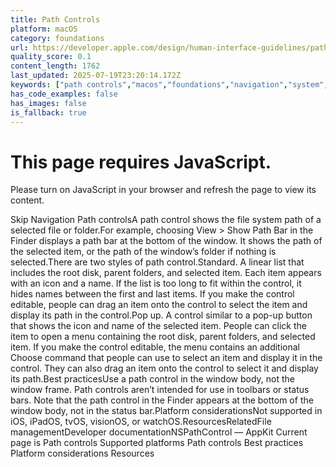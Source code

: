 ```yaml
---
title: Path Controls
platform: macOS
category: foundations
url: https://developer.apple.com/design/human-interface-guidelines/path-controls
quality_score: 0.1
content_length: 1762
last_updated: 2025-07-19T23:20:14.172Z
keywords: ["path controls","macos","foundations","navigation","system","controls","status"]
has_code_examples: false
has_images: false
is_fallback: true
---
```


# This page requires JavaScript.

Please turn on JavaScript in your browser and refresh the page to view its content.

Skip Navigation Path controlsA path control shows the file system path of a selected file or folder.For example, choosing View > Show Path Bar in the Finder displays a path bar at the bottom of the window. It shows the path of the selected item, or the path of the window’s folder if nothing is selected.There are two styles of path control.Standard. A linear list that includes the root disk, parent folders, and selected item. Each item appears with an icon and a name. If the list is too long to fit within the control, it hides names between the first and last items. If you make the control editable, people can drag an item onto the control to select the item and display its path in the control.Pop up. A control similar to a pop-up button that shows the icon and name of the selected item. People can click the item to open a menu containing the root disk, parent folders, and selected item. If you make the control editable, the menu contains an additional Choose command that people can use to select an item and display it in the control. They can also drag an item onto the control to select it and display its path.Best practicesUse a path control in the window body, not the window frame. Path controls aren’t intended for use in toolbars or status bars. Note that the path control in the Finder appears at the bottom of the window body, not in the status bar.Platform considerationsNot supported in iOS, iPadOS, tvOS, visionOS, or watchOS.ResourcesRelatedFile managementDeveloper documentationNSPathControl — AppKit Current page is Path controls Supported platforms Path controls Best practices Platform considerations Resources